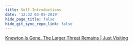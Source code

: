 ```yaml
---
title: Self-Introductions
date: '12:32 03-05-2019'
hide_page_title: false
hide_git_sync_repo_link: false
---
```


<a class="embedly-card" data-card-controls="0" href="https://www.insidehighered.com/blogs/just-visiting/knewton-gone-larger-threat-remains?utm_source=Academica+Top+Ten&utm_campaign=62fac2c01a-EMAIL_CAMPAIGN_2019_05_07_04_40&utm_medium=email&utm_term=0_b4928536cf-62fac2c01a-51939269">Knewton Is Gone. The Larger Threat Remains | Just Visiting</a>
<script async src="//cdn.embedly.com/widgets/platform.js" charset="UTF-8"></script>
